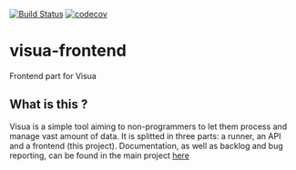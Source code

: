 [![Build Status](https://travis-ci.org/Exanis/visua-frontend.svg?branch=master)](https://travis-ci.org/Exanis/visua-frontend) [![codecov](https://codecov.io/gh/Exanis/visua-frontend/branch/master/graph/badge.svg)](https://codecov.io/gh/Exanis/visua-frontend) 

# visua-frontend
Frontend part for Visua

## What is this ?

Visua is a simple tool aiming to non-programmers to let them process and manage vast amount of data. It is splitted in three parts: a runner, an API and a frontend (this project). Documentation, as well as backlog and bug reporting, can be found in the main project [here](https://github.com/Exanis/visua)
